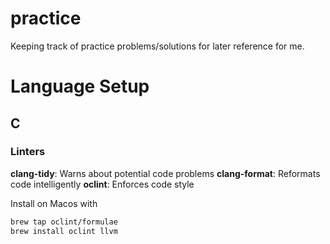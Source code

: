 # practice
Keeping track of practice problems/solutions for later reference for me.

# Language Setup

## C

### Linters

__clang-tidy__: Warns about potential code problems 
__clang-format__: Reformats code intelligently
__oclint__: Enforces code style 

Install on Macos with

```bash
brew tap oclint/formulae
brew install oclint llvm
```

